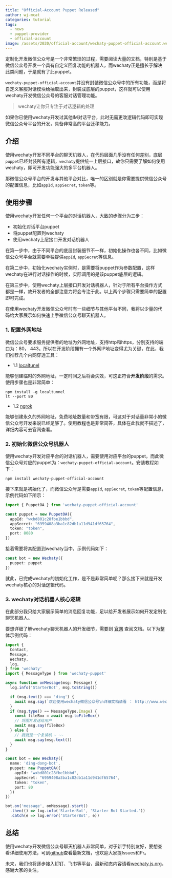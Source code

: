 ```yaml
---
title: "Official-Account Puppet Released"
author: wj-mcat
categories: tutorial
tags:
  - news
  - puppet-provider
  - official-account
image: /assets/2020/official-account/wechaty-puppet-official-account.webp
---
```


定制化开发微信公众号是一个非常繁琐的过程，需要阅读大量的文档，特别是基于微信公众号开发一个具有自定义回复功能的机器人，而wechaty正是擅长于解决此类问题，于是就有了此puppet。

`wechaty-puppet-official-account`并没有封装微信公众号中的所有功能，而是将自定义客服对话模块给抽取出来，封装成底层的puppet，这样就可以使用wechaty开发微信公众号的客服对话管理功能。

> wechaty让你只专注于对话逻辑的处理

如果你已使用wechaty开发过其他IM对话平台，此时无需更改逻辑代码即可实现微信公众号平台的开发，具备非常高的平台迁移能力。

## 介绍

使用wechaty开发不同平台的聊天机器人，在代码层面几乎没有任何差别，底层`puppet`已经封装所有逻辑，`wechaty`提供统一上层接口，故你只需要了解如何使用wechaty，即可开发功能强大的多平台机器人。

那微信公众号平台的开发与其他平台对比，唯一的区别就是你需要提供微信公众号的配置信息，比如`appId`, `appSecret`, `token`等。

## 使用步骤

使用wechaty开发任何一个平台的对话机器人，大致的步骤分为三步：

- 初始化对话平台puppet
- 将puppet配置到wechaty
- 使用wechaty上层接口开发对话机器人

在第一步中，由于不同平台的底层封装细节不一样，初始化操作也各不同，比如微信公众号平台就需要单独提供`appId`, `appSecret`等信息。

在第二步中，初始化wechaty实例时，是需要将puppet作为参数配置，这样wechaty在进行对话操作的时候，实际调用的是该puppet底层的逻辑。

在第三步中，使用wechaty上层接口开发对话机器人，针对于所有平台操作方式都是一样，故开发者的全部注意力将会专注于此。以上两个步骤只需要简单的配置即可完成。

在使用wechaty开发微信公众号时有一些细节与其他平台不同，我将以少量的代码给大家展示如何快速上手微信公众号聊天机器人。

### 1. 配置外网地址

微信公众号要求服务提供者的地址为外网地址，支持http和https，分别支持的端口为：80， 443。所以在开发阶段拥有一个外网IP地址变得尤为关键，在此，我们推荐几个内网穿透工具：

- 1.1 [localtunel](https://localtunnel.github.io/www/)

能够创建临时的外网地址，一定时间之后将会失效，可这正符合**开发阶段**的需求。使用步骤也是非常简单：

```shell script
npm install -g localtunnel
lt --port 80
```

- 1.2 [ngrok](https://www.npmjs.com/package/ngrok)

能够创建永久的外网地址，免费地址数量和带宽有限，可这对于对话量非常小的微信公众号开发来说已经足够了。使用教程也是非常简答，具体在此我就不描述了，详细内容可去官网查看。

### 2. 初始化微信公众号机器人

使用wechaty开发对应平台的对话机器人，需要使用对应平台的puppet，而此微信公众号对应的puppet为：`wechaty-puppet-official-account`。安装教程如下：

```shell script
npm install wechaty-puppet-official-account
```

接下来就是初始化了，而微信公众号是需要`appId`, `appSecret`, `token`等配置信息，示例代码如下所示：

```typescript
import { PuppetOA } from 'wechaty-puppet-official-account'

const puppet = new PuppetOA({
  appId: "wxbd801c28fbe1bbbd",
  appSecret: "6959408a3ba1c82db1a11d941df65764",
  token: "token",
  port: 8080
})
```

接着需要将其配置到wechaty当中，示例代码如下：

```typescript
const bot = new Wechaty({
  puppet: puppet
})
```

就此，已完成wechaty的初始化工作，是不是非常简单呢？那么接下来就是开发wechaty核心的对话逻辑代码。

### 3. wechaty对话机器人核心逻辑

在此部分我只给大家展示简单的消息回复功能，足以给开发者展示如何开发定制化聊天机器人。

要想详细了解wechaty聊天机器人的开发细节，需要到 [官网](http://wechaty.js.org/docs/introduction/) 查阅文档。以下为整体示例代码：

```typescript
import {
  Contact,
  Message,
  Wechaty,
  log,
} from 'wechaty'
import { MessageType } from 'wechaty-puppet'

async function onMessage(msg: Message) {
  log.info('StarterBot', msg.toString())

  if (msg.text() === 'ding') {
    await msg.say(`欢迎使用wechaty微信公众号\n详细文档请看 ： http://www.wechaty.js.org 😄😄😄`)
  }
  if (msg.type() == MessageType.Image) {
    const fileBox = await msg.toFileBox()
    // 将图片发送给用户
    await msg.say(fileBox)
  } else {
    // 我就是一个复读机 ~_~~
    await msg.say(msg.text())
  }
}

const bot = new Wechaty({
  name: 'ding-dong-bot',
  puppet: new PuppetOA({
    appId: "wxbd801c28fbe1bbbd",
    appSecret: "6959408a3ba1c82db1a11d941df65764",
    token: "token",
    port: 80
  })
})

bot.on('message', onMessage).start()
  .then(() => log.info('StarterBot', 'Starter Bot Started.'))
  .catch(e => log.error('StarterBot', e))
```

## 总结

使用wechaty开发微信公众号聊天机器人非常简单，对于新手特别友好，要想查看详细使用方法，可到[github](https://github.com/wechaty/wechaty-puppet-official-account)查看最新文档，也欢迎大家提Issues和Pr。

未来，我们也将逐步接入钉钉、飞书等平台，最新动态内容请看[wechaty.js.org](http://wechaty.js.org/)，感谢大家的关注。
